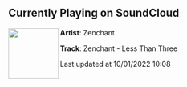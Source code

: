 ## Currently Playing on SoundCloud

[<img align="left" width="100" src="https://i1.sndcdn.com/artworks-vKsiKdlEpiQit1Mt-ybQpnA-t500x500.jpg">](https://soundcloud.com/zenchant/zenchant-less-than-three-3)

**Artist**: Zenchant 

**Track**: Zenchant - Less Than Three

Last updated at 10/01/2022 10:08

